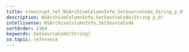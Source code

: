 ```yaml
---
title: crmscript_ref_NSArchiveColumnInfo_SetSourceCode_String_p_0
description: NSArchiveColumnInfo.SetSourceCode(String p_0)
intellisense: NSArchiveColumnInfo.SetSourceCode
sortOrder: 1164
keywords: SetSourceCode(String)
so.topic: reference
---
```





